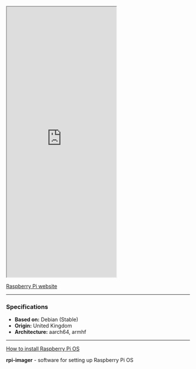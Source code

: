<iframe src="https://raspberrypi.org/software/" class="resize-vertical" style="height: 740px;"></iframe>

[Raspberry Pi website](https://raspberrypi.org/software/)

---

### Specifications
- **Based on:** Debian (Stable)
- **Origin:** United Kingdom
- **Architecture:** aarch64, armhf

---

[How to install Raspberry Pi OS](https://itsfoss.com/tutorial-how-to-install-raspberry-pi-os-raspbian-wheezy/)

**rpi-imager** - software for setting up Raspberry Pi OS
